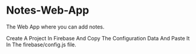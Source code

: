 # Notes-Web-App
The Web App where you can add notes.

Create A Project In Firebase And Copy The Configuration Data And Paste It In The firebase/config.js file.
